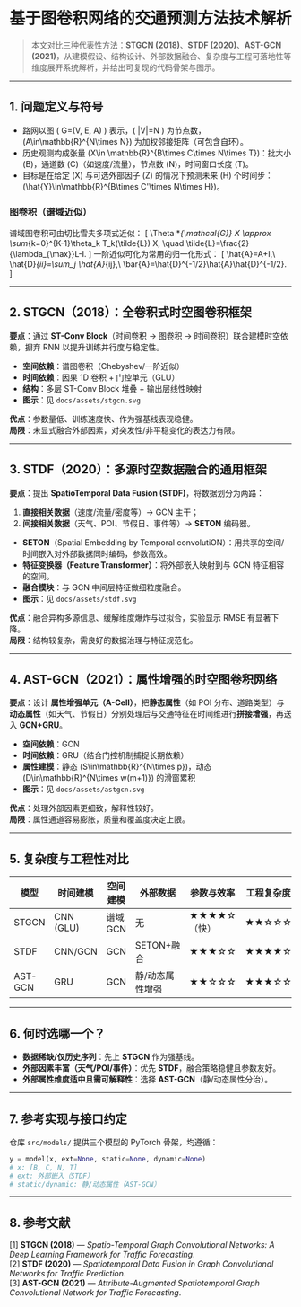 
# 基于图卷积网络的交通预测方法技术解析

> 本文对比三种代表性方法：**STGCN (2018)**、**STDF (2020)**、**AST-GCN (2021)**，从建模假设、结构设计、外部数据融合、复杂度与工程可落地性等维度展开系统解析，并给出可复现的代码骨架与图示。

---

## 1. 问题定义与符号

- 路网以图 \( G=(V, E, A) \) 表示，\( |V|=N \) 为节点数，\(A\in\mathbb{R}^{N\times N}\) 为加权邻接矩阵（可包含自环）。
- 历史观测构成张量 \(X\in \mathbb{R}^{B\times C\times N\times T}\)：批大小 \(B\)，通道数 \(C\)（如速度/流量），节点数 \(N\)，时间窗口长度 \(T\)。
- 目标是在给定 \(X\) 与可选外部因子 \(Z\) 的情况下预测未来 \(H\) 个时间步：\(\hat{Y}\in\mathbb{R}^{B\times C'\times N\times H}\)。

### 图卷积（谱域近似）
谱域图卷积可由切比雪夫多项式近似：
\[
\Theta *_{\mathcal{G}} X \approx \sum_{k=0}^{K-1}\theta_k T_k(\tilde{L}) X, \quad \tilde{L}=\frac{2}{\lambda_{\max}}L-I.
\]
一阶近似可化为常用的归一化形式：
\[
\hat{A}=A+I,\ \hat{D}_{ii}=\sum_j \hat{A}_{ij},\ \bar{A}=\hat{D}^{-1/2}\hat{A}\hat{D}^{-1/2}.
\]

---

## 2. STGCN（2018）：全卷积式时空图卷积框架

**要点**：通过 **ST-Conv Block**（时间卷积 → 图卷积 → 时间卷积）联合建模时空依赖，摒弃 RNN 以提升训练并行度与稳定性。

- **空间依赖**：谱图卷积（Chebyshev/一阶近似）
- **时间依赖**：因果 1D 卷积 + 门控单元（GLU）
- **结构**：多层 ST-Conv Block 堆叠 + 输出层线性映射  
- **图示**：见 `docs/assets/stgcn.svg`

**优点**：参数量低、训练速度快、作为强基线表现稳健。  
**局限**：未显式融合外部因素，对突发性/非平稳变化的表达力有限。

---

## 3. STDF（2020）：多源时空数据融合的通用框架

**要点**：提出 **SpatioTemporal Data Fusion (STDF)**，将数据划分为两路：
1) **直接相关数据**（速度/流量/密度等）→ GCN 主干；  
2) **间接相关数据**（天气、POI、节假日、事件等）→ **SETON** 编码器。

- **SETON**（Spatial Embedding by Temporal convolutiON）：用共享的空间/时间嵌入对外部数据同时编码，参数高效。
- **特征变换器（Feature Transformer）**：将外部嵌入映射到与 GCN 特征相容的空间。
- **融合模块**：与 GCN 中间层特征做细粒度融合。
- **图示**：见 `docs/assets/stdf.svg`

**优点**：融合异构多源信息、缓解维度爆炸与过拟合，实验显示 RMSE 有显著下降。  
**局限**：结构较复杂，需良好的数据治理与特征规范化。

---

## 4. AST-GCN（2021）：属性增强的时空图卷积网络

**要点**：设计 **属性增强单元（A-Cell）**，把**静态属性**（如 POI 分布、道路类型）与**动态属性**（如天气、节假日）分别处理后与交通特征在时间维进行**拼接增强**，再送入 **GCN+GRU**。

- **空间依赖**：GCN  
- **时间依赖**：GRU（结合门控机制捕捉长期依赖）
- **属性建模**：静态 \(S\in\mathbb{R}^{N\times p}\)，动态 \(D\in\mathbb{R}^{N\times w(m+1)}\) 的滑窗累积
- **图示**：见 `docs/assets/astgcn.svg`

**优点**：处理外部因素更细致，解释性较好。  
**局限**：属性通道容易膨胀，质量和覆盖度决定上限。

---

## 5. 复杂度与工程性对比

| 模型 | 时间建模 | 空间建模 | 外部数据 | 参数与效率 | 工程复杂度 |
|---|---|---|---|---|---|
| STGCN | CNN (GLU) | 谱域 GCN | 无 | ★★★★☆（快） | ★★☆☆☆ |
| STDF | CNN/GCN | GCN | SETON+融合 | ★★★☆☆ | ★★★★☆ |
| AST-GCN | GRU | GCN | 静/动态属性增强 | ★★☆☆☆ | ★★★☆☆ |

---

## 6. 何时选哪一个？

- **数据稀缺/仅历史序列**：先上 **STGCN** 作为强基线。  
- **外部因素丰富（天气/POI/事件）**：优先 **STDF**，融合策略稳健且参数友好。  
- **外部属性维度适中且需可解释性**：选择 **AST-GCN**（静/动态属性分治）。

---

## 7. 参考实现与接口约定

仓库 `src/models/` 提供三个模型的 PyTorch 骨架，均遵循：

```python
y = model(x, ext=None, static=None, dynamic=None)
# x: [B, C, N, T]
# ext: 外部嵌入（STDF）
# static/dynamic: 静/动态属性（AST-GCN）
```

---

## 8. 参考文献

[1] **STGCN (2018)** — *Spatio-Temporal Graph Convolutional Networks: A Deep Learning Framework for Traffic Forecasting*.  
[2] **STDF (2020)** — *Spatiotemporal Data Fusion in Graph Convolutional Networks for Traffic Prediction*.  
[3] **AST-GCN (2021)** — *Attribute-Augmented Spatiotemporal Graph Convolutional Network for Traffic Forecasting*.

